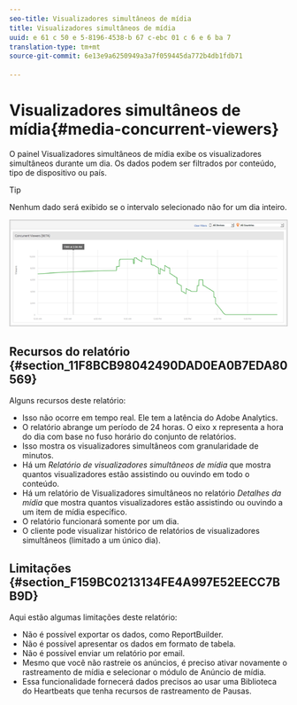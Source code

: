 ```yaml
---
seo-title: Visualizadores simultâneos de mídia
title: Visualizadores simultâneos de mídia
uuid: e 61 c 50 e 5-8196-4538-b 67 c-ebc 01 c 6 e 6 ba 7
translation-type: tm+mt
source-git-commit: 6e13e9a6250949a3a7f059445da772b4db1fdb71

---
```



# Visualizadores simultâneos de mídia{#media-concurrent-viewers}

O painel Visualizadores simultâneos de mídia exibe os visualizadores simultâneos durante um dia. Os dados podem ser filtrados por conteúdo, tipo de dispositivo ou país.

>[!TIP]
>
>Nenhum dado será exibido se o intervalo selecionado não for um dia inteiro.

![](assets/video-concurrent-viewers.png)

## Recursos do relatório {#section_11F8BCB98042490DAD0EA0B7EDA80569}

Alguns recursos deste relatório:

* Isso não ocorre em tempo real. Ele tem a latência do Adobe Analytics.
* O relatório abrange um período de 24 horas. O eixo x representa a hora do dia com base no fuso horário do conjunto de relatórios.
* Isso mostra os visualizadores simultâneos com granularidade de minutos.
* Há um *Relatório de visualizadores simultâneos de mídia* que mostra quantos visualizadores estão assistindo ou ouvindo em todo o conteúdo.
* Há um relatório de Visualizadores simultâneos no relatório *Detalhes da mídia* que mostra quantos visualizadores estão assistindo ou ouvindo a um item de mídia específico.
* O relatório funcionará somente por um dia.
* O cliente pode visualizar histórico de relatórios de visualizadores simultâneos (limitado a um único dia).

## Limitações {#section_F159BC0213134FE4A997E52EECC7BB9D}

Aqui estão algumas limitações deste relatório:

* Não é possível exportar os dados, como ReportBuilder.
* Não é possível apresentar os dados em formato de tabela.
* Não é possível enviar um relatório por email.
* Mesmo que você não rastreie os anúncios, é preciso ativar novamente o rastreamento de mídia e selecionar o módulo de Anúncio de mídia.
* Essa funcionalidade fornecerá dados precisos ao usar uma Biblioteca do Heartbeats que tenha recursos de rastreamento de Pausas.

